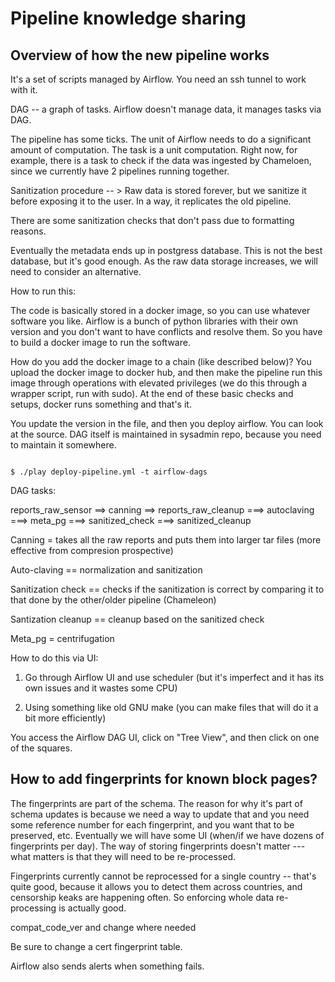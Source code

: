 # Pipeline knowledge sharing

## Overview of how the new pipeline works

It's a set of scripts managed by Airflow. You need an ssh tunnel to work with it.

DAG -- a graph of tasks. Airflow doesn't manage data, it manages tasks via DAG. 

The pipeline has some ticks. The unit of Airflow needs to do a significant amount of computation. The task is a unit computation. Right now, for example, there is a task to check if the data was ingested by Chameloen, since we currently have 2 pipelines running together.

Sanitization procedure -- > Raw data is stored forever, but we sanitize it before exposing it to the user. In a way, it replicates the old pipeline.

There are some sanitization checks that don't pass due to formatting reasons.

Eventually the metadata ends up in postgress database. This is not the best database, but it's good enough. As the raw data storage increases, we will need to consider an alternative.

How to run this:

The code is basically stored in a docker image, so you can use whatever software you like. Airflow is a bunch of python libraries with their own version and you don't want to have conflicts and resolve them. So you have to build a docker image to run the software.

How do you add the docker image to a chain (like described below)? You upload the docker image to docker hub, and then make the pipeline run this image through operations with elevated privileges (we do this through a wrapper script, run with sudo). At the end of these basic checks and setups, docker runs something and that's it. 

You update the version in the file, and then you deploy airflow. You can look at the source. DAG itself is maintained in sysadmin repo, because you need to maintain it somewhere. 

```

$ ./play deploy-pipeline.yml -t airflow-dags

```

DAG tasks:

reports_raw_sensor ==> canning ==> reports_raw_cleanup ===> autoclaving ===> meta_pg ===> sanitized_check ===> sanitized_cleanup

Canning = takes all the raw reports and puts them into larger tar files (more effective from compresion prospective)

Auto-claving == normalization and sanitization

Sanitization check == checks if the sanitization is correct by comparing it to that done by the other/older pipeline (Chameleon)

Santization cleanup == cleanup based on the sanitized check

Meta_pg = centrifugation 

How to do this via UI:

1. Go through Airflow UI and use scheduler (but it's imperfect and it has its own issues and it wastes some CPU)

2. Using something like old GNU make (you can make files that will do it a bit more efficiently)

You access the Airflow DAG UI, click on "Tree View", and then click on one of the squares. 

## How to add fingerprints for known block pages?

The fingerprints are part of the schema. The reason for why it's part of schema updates is because we need a way to update that and you need some reference number for each fingerprint, and you want that to be preserved, etc. Eventually we will have some UI (when/if we have dozens of fingerprints per day). The way of storing fingerprints doesn't matter --- what matters is that they will need to be re-processed. 

Fingerprints currently cannot be reprocessed for a single country -- that's quite good, because it allows you to detect them across countries, and censorship keaks are happening often. So enforcing whole data re-processing is actually good.

compat_code_ver and change where needed

Be sure to change a cert fingerprint table. 

Airflow also sends alerts when something fails.

